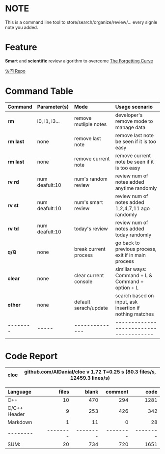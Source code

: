 

# NOTE
This is a command line tool to store/search/organize/review/... every signle note you added.


# Feature
**Smart** and **scientific** review algorithm to overcome [The Forgetting Curve](https://en.wikipedia.org/wiki/Forgetting_curve)

[访问 Repo](https://github.com/JayeWang/dic)

# Command Table

Command | Parameter(s) | Mode | Usage scenario
:-------|:-------|:------- |:-------
**rm** |  i0, i1, i3...| remove mutliple notes | developer's remove mode to manage data 
**rm last** | none | remove last note | remove last note be seen if it is too easy 
**rm last** | none | remove current note | remove current note be seen if it is too easy 
**rv rd** | num deafult:10  | num's random review |  review num of notes added anytime randomly 
**rv st** | num deafult:10 | num's smart review | review num of notes added 1,2,4,7,11 ago randomly 
**rv td** | num deafult:10 | today's review| review num of notes added today randomly 
**q/Q** | none | break current process | go back to previous process, exit if in main process
**clear** | none | clear current console | similiar ways: Command + L & Command + option + L
**other** | none | default serach/update | search based on input, ask insertion if nothing matches 
-------- | -----| --------------|--------------------------------------



# Code Report
cloc|github.com/AlDanial/cloc v 1.72  T=0.25 s (80.3 files/s, 12459.3 lines/s)
--- | ---

Language|files|blank|comment|code
:-------|-------:|-------:|-------:|-------:
C++|10|470|294|1281
C/C++ Header|9|253|426|342
Markdown|1|11|0|28
--------|--------|--------|--------|--------
SUM:|20|734|720|1651
